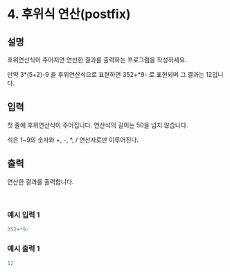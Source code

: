 # 4. 후위식 연산(postfix)
   
## 설명

후위연산식이 주어지면 연산한 결과를 출력하는 프로그램을 작성하세요.

만약 3*(5+2)-9 을 후위연산식으로 표현하면 352+*9- 로 표현되며 그 결과는 12입니다.

## 입력

첫 줄에 후위연산식이 주어집니다. 연산식의 길이는 50을 넘지 않습니다.

식은 1~9의 숫자와 +, -, *, / 연산자로만 이루어진다.

## 출력

연산한 결과를 출력합니다.

<br>

### 예시 입력 1

```java
352+*9-
```

### 예시 출력 1

```java
12
```